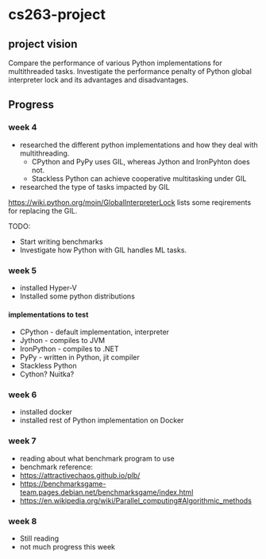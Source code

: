 # cs263-project

## project vision
Compare the performance of various Python implementations for multithreaded tasks. Investigate the performance penalty of Python global interpreter lock and its advantages and disadvantages. 

## Progress

### week 4
* researched the different python implementations and how they deal with multithreading.
  * CPython and PyPy uses GIL, whereas Jython and IronPyhton does not.
  * Stackless Python can achieve cooperative multitasking under GIL
* researched the type of tasks impacted by GIL

https://wiki.python.org/moin/GlobalInterpreterLock lists some reqirements for replacing the GIL.

TODO:
* Start writing benchmarks
* Investigate how Python with GIL handles ML tasks.

### week 5
* installed Hyper-V
* Installed some python distributions

#### implementations to test
* CPython - default implementation, interpreter
* Jython - compiles to JVM 
* IronPython - compiles to .NET
* PyPy - written in Python, jit compiler
* Stackless Python
* Cython? Nuitka?

### week 6
* installed docker
* installed rest of Python implementation on Docker

### week 7 
* reading about what benchmark program to use
* benchmark reference:
 * https://attractivechaos.github.io/plb/
 * https://benchmarksgame-team.pages.debian.net/benchmarksgame/index.html
 * https://en.wikipedia.org/wiki/Parallel_computing#Algorithmic_methods
 
 ### week 8
 * Still reading
 * not much progress this week
 

